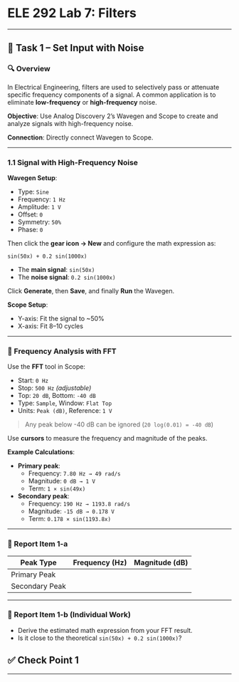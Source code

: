 # ELE 292 Lab 7: Filters

---

## :dart: Task 1 – Set Input with Noise

### :mag: Overview
In Electrical Engineering, filters are used to selectively pass or attenuate specific frequency components of a signal. A common application is to eliminate **low-frequency** or **high-frequency** noise.

**Objective**: Use Analog Discovery 2’s Wavegen and Scope to create and analyze signals with high-frequency noise.

**Connection**: Directly connect Wavegen to Scope.

---

### 1.1 Signal with High-Frequency Noise

**Wavegen Setup**:
- Type: `Sine`
- Frequency: `1 Hz`
- Amplitude: `1 V`
- Offset: `0`
- Symmetry: `50%`
- Phase: `0`

Then click the **gear icon → New** and configure the math expression as:

```
sin(50x) + 0.2 sin(1000x)
```

- The **main signal**: `sin(50x)`
- The **noise signal**: `0.2 sin(1000x)`

Click **Generate**, then **Save**, and finally **Run** the Wavegen.

**Scope Setup**:
- Y-axis: Fit the signal to ~50%
- X-axis: Fit 8–10 cycles

---

### :mag_right: Frequency Analysis with FFT

Use the **FFT** tool in Scope:

- Start: `0 Hz`
- Stop: `500 Hz` *(adjustable)*
- Top: `20 dB`, Bottom: `-40 dB`
- Type: `Sample`, Window: `Flat Top`
- Units: `Peak (dB)`, Reference: `1 V`

> Any peak below -40 dB can be ignored (`20 log(0.01) = -40 dB`)

Use **cursors** to measure the frequency and magnitude of the peaks.

**Example Calculations**:
- **Primary peak**:
  - Frequency: `7.80 Hz → 49 rad/s`
  - Magnitude: `0 dB → 1 V`
  - Term: `1 × sin(49x)`
- **Secondary peak**:
  - Frequency: `190 Hz → 1193.8 rad/s`
  - Magnitude: `-15 dB → 0.178 V`
  - Term: `0.178 × sin(1193.8x)`

---

### :pencil: Report Item 1-a

| Peak Type       | Frequency (Hz) | Magnitude (dB) |
|------------------|----------------|----------------|
| Primary Peak     |                |                |
| Secondary Peak   |                |                |

---

### :pencil: Report Item 1-b (Individual Work)

- Derive the estimated math expression from your FFT result.
- Is it close to the theoretical `sin(50x) + 0.2 sin(1000x)`?

## :white_check_mark: **Check Point 1**

---
